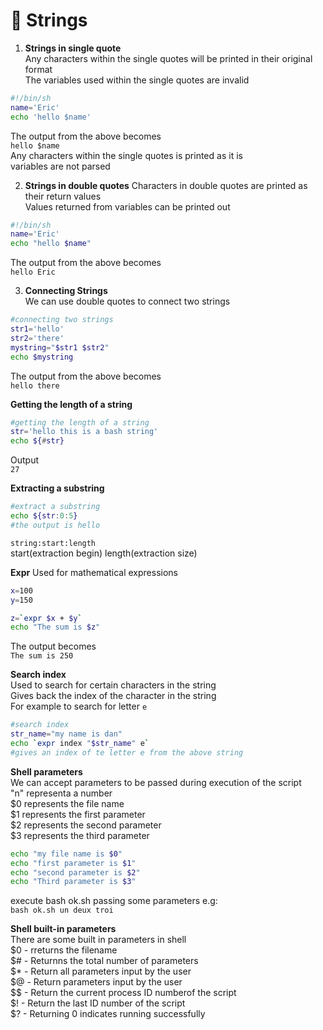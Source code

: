 # :star2: Strings

1. __Strings in single quote__  
Any characters within the single quotes will be printed in their original format  
The variables used within the single quotes are invalid  

```bash
#!/bin/sh
name='Eric'
echo 'hello $name'
```

The output from the above becomes  
`hello $name`  
Any characters within the single quotes is printed as it is  
variables are not parsed  

2. __Strings in double quotes__
Characters in double quotes are printed as their return values  
Values returned from variables can be printed out  

```bash
#!/bin/sh
name='Eric'
echo "hello $name"
```

The output from the above becomes  
`hello Eric`  

3. __Connecting Strings__  
We can use double quotes to connect two strings  

```bash
#connecting two strings
str1='hello'
str2='there'
mystring="$str1 $str2"
echo $mystring
```

The output from the above becomes  
`hello there`  

__Getting the length of a string__  

```bash
#getting the length of a string
str='hello this is a bash string'
echo ${#str}
```

Output  
`27`  

__Extracting a substring__  

```bash
#extract a substring
echo ${str:0:5}
#the output is hello
```

`string:start:length`  
start(extraction begin) length(extraction size)

__Expr__
Used for mathematical expressions  

```bash
x=100
y=150

z=`expr $x + $y`
echo "The sum is $z"
```

The output becomes  
`The sum is 250`  

__Search index__  
Used to search for certain characters in the string  
Gives back the index of the character in the string  
For example to search for letter `e`  

```bash
#search index
str_name="my name is dan"
echo `expr index "$str_name" e`
#gives an index of te letter e from the above string
```

__Shell parameters__  
We can accept parameters to be passed during execution of the script  
"n" representa a number  
$0 represents the file name  
$1 represents the first parameter  
$2 represents the second parameter  
$3 represents the third parameter  

```bash
echo "my file name is $0"
echo "first parameter is $1"
echo "second parameter is $2"
echo "Third parameter is $3"
```

execute bash ok.sh passing some parameters e.g:  
`bash ok.sh un deux troi`  

__Shell built-in parameters__  
There are some built in parameters in shell  
$0 - rreturns the filename  
$# - Returnns the total number of parameters  
$* - Return all parameters input by the user  
$@ - Return parameters input by the user  
$$ - Return the current process ID numberof the script  
$! - Return the last ID number of the script  
$? - Returning 0 indicates running successfully  
